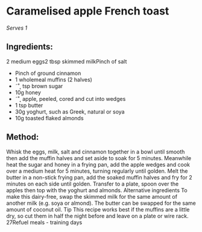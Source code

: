
# Caramelised apple French  toast
_Serves 1_
## Ingredients:
2 medium eggs2 tbsp skimmed milkPinch of salt
* Pinch of ground cinnamon
* 1 wholemeal muffins (2 halves)
* ˜˚˛ tsp brown sugar
* 10g honey
* ˜˚˛ apple, peeled, cored and cut into wedges
* 1 tsp butter
* 30g yoghurt, such as Greek, natural or soya
* 10g toasted flaked almonds
## Method:
Whisk the eggs, milk, salt and cinnamon together in a bowl until 
smooth then add the muffin halves and set aside to soak for 5 
minutes.
Meanwhile heat the sugar and honey in a frying pan, add the 
apple wedges and cook over a medium heat for 5 minutes, 
turning regularly until golden.
Melt the butter in a non-stick frying pan, add the soaked muffin 
halves and fry for 2 minutes on each side until golden. Transfer 
to a plate, spoon over the apples then top with the yoghurt and 
almonds.
Alternative ingredients
 To make this dairy-free, swap the skimmed milk for the same 
amount of another milk (e.g. soya or almond). The butter can be 
swapped for the same amount of coconut oil.
Tip
This recipe works best if the muffins are a little dry, so cut them 
in half the night before and leave on a plate or wire rack.
27Refuel meals - training days

